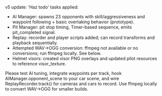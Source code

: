 

v5 update: 'Haz todo' tasks applied:
- AI Manager: spawns 23 opponents with skill/aggressiveness and waypoint following + basic overtaking behavior (prototype).
- Pit Manager: pit stop timing, Timer-based sequence, emits pit_completed signal.
- Replay: recorder and player scripts added; can record transforms and playback sequentially.
- Attempted WAV->OGG conversion: ffmpeg not available or no conversions; run ffmpeg locally. See below.
- Helmet visors: created visor PNG overlays and updated pilot resources to reference visor_texture.

Please test AI tuning, integrate waypoints per track, hook AIManager.opponent_scene to your car scene, and wire ReplayRecorder.track() for cameras and cars to record. Use ffmpeg locally to convert WAV->OGG for smaller builds.
